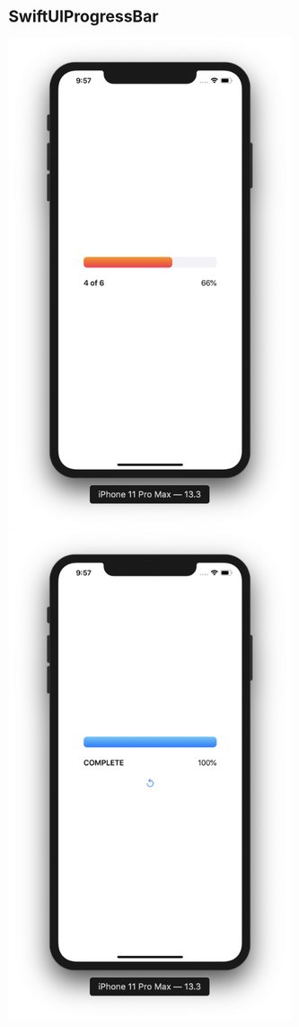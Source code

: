 # SwiftUIProgressBar

![](https://github.com/ram4ik/SwiftUIProgressBar/blob/master/SwiftUIProgressBar/Assets.xcassets/Screenshot%202020-03-23%20at%2009.57.49.imageset/Screenshot%202020-03-23%20at%2009.57.49.png)
![](https://github.com/ram4ik/SwiftUIProgressBar/blob/master/SwiftUIProgressBar/Assets.xcassets/Screenshot%202020-03-23%20at%2009.57.53.imageset/Screenshot%202020-03-23%20at%2009.57.53.png)
